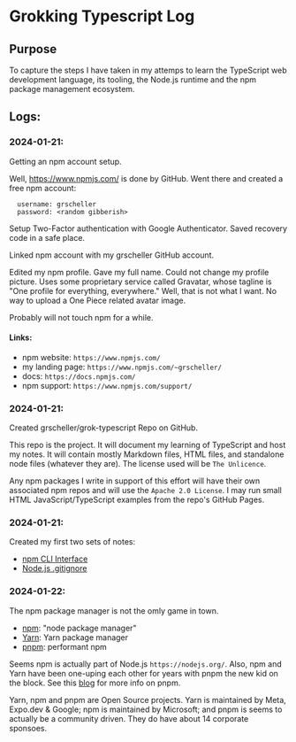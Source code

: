 # Grokking Typescript Log

## Purpose 

To capture the steps I have taken in my attemps to learn the TypeScript
web development language, its tooling, the Node.js runtime and the npm
package management ecosystem.

## Logs:

### 2024-01-21:

Getting an npm account setup.

Well, https://www.npmjs.com/ is done by GitHub. Went there and created
a free npm account:

```
  username: grscheller
  password: <random gibberish>
```

Setup Two-Factor authentication with Google Authenticator. Saved
recovery code in a safe place.

Linked npm account with my grscheller GitHub account.

Edited my npm profile. Gave my full name. Could not change my profile
picture. Uses some proprietary service called Gravatar, whose tagline
is "One profile for everything, everywhere." Well, that is not what
I want. No way to upload a One Piece related avatar image.

Probably will not touch npm for a while.

#### Links:

* npm website: `https://www.npmjs.com/`
* my landing page: `https://www.npmjs.com/~grscheller/`
* docs: `https://docs.npmjs.com/`
* npm support: `https://www.npmjs.com/support/`

### 2024-01-21:

Created grscheller/grok-typescript Repo on GitHub.

This repo is the project. It will document my learning of TypeScript and
host my notes. It will contain mostly Markdown files, HTML files, and
standalone node files (whatever they are). The license used will be
`The Unlicence`.

Any npm packages I write in support of this effort will have their own
associated npm repos and will use the `Apache 2.0 License`. I may run
small HTML JavaScript/TypeScript examples from the repo's GitHub Pages.

### 2024-01-21:

Created my first two sets of notes:

* [npm CLI Interface](npm/npm-cli-interface.md)
* [Node.js .gitignore](node/node-dot-gitignore.md) 

### 2024-01-22:

The npm package manager is not the omly game in town.

* [npm](https://www.npmjs.com/package/npm): "node package manager"
* [Yarn](https://yarnpkg.com/): Yarn package manager
* [pnpm](https://pnpm.js.org/): performant npm

Seems npm is actually part of Node.js `https://nodejs.org/`. Also, npm
and Yarn have been one-uping each other for years with pnpm the new kid
on the block. See this [blog](https://refine.dev/blog/how-to-use-pnpm/)
for more info on pnpm.

Yarn, npm and pnpm are Open Source projects. Yarn is maintained by
Meta, Expo.dev & Google; npm is maintained by Microsoft; and pnpm is
seems to actually be a community driven. They do have about 14 corporate
sponsoes.
